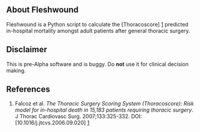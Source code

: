 ## About Fleshwound

Fleshwound is a Python script to calculate the [Thoracoscore] [1] predicted in-hospital mortality amongst adult patients after general thoracic surgery.

## Disclaimer

This is pre-Alpha software and is buggy. Do **not** use it for clinical decision making.

## References

 1. Falcoz et al. _The Thoracic Surgery Scoring System (Thoracoscore): Risk model for in-hospital death in 15,183 patients requiring thoracic surgery_. J Thorac Cardiovasc Surg. 2007;133:325-332. DOI: [10.1016/j.jtcvs.2006.09.020] [1]

[1]: http://dx.doi.org/10.1016/j.jtcvs.2006.09.020 "Falcoz et al. The THoracic Surgery Scoring System (Thoracoscore)"